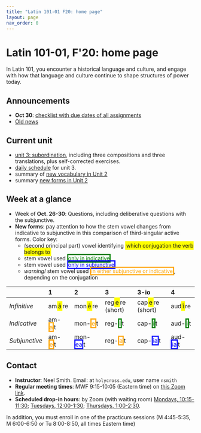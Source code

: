 ```yaml
---
title: "Latin 101-01 F20: home page"
layout: page
nav_order: 0
---
```



# Latin 101-01, F'20: home page

In Latin 101, you encounter a historical language and culture, and engage with how that language and culture continue to shape structures of power today.


## Announcements

- **Oct 30**: [checklist with due dates of all assignments](./checklist/)
- [Old news](./oldnews/)

## Current unit

- [unit 3: subordination](./schedule/part3/), including three compositions and three translations, plus self-corrected exercises.
- [daily schedule](./schedule/part3/schedule/) for unit 3.
- summary of [new vocabulary in Unit 2](./schedule/part3/vocab/)
- summary [new forms in Unit 2](./schedule/part3/forms/)


## Week at a glance


- Week of **Oct. 26-30**: Questions, including deliberative questions with the subjunctive.
- **New forms**:  pay attention to how the stem vowel changes from indicative to subjunctive in this comparison of third-singular active forms. Color key:
    - (second principal part) vowel identifying <span class="infinitive">which conjugation the verb belongs to</span>
    - stem vowel used <span class="indicative">only in indicative</span>
    - stem vowel used <span class="subjunctive">only in subjunctive</span>
    - *warning!*  stem vowel used <span class="warn">in either subjunctive or indicative</span>, depending on the conjugation


|  | 1     | 2     | 3 | 3-io | 4 |
| :------------- | :------------- | :------------- | :------------- | :------------- | :------------- |
| *Infinitive* |am<span class="infinitive">ā</span>re	| mon<span class="infinitive">ē</span>re | 	reg<span class="infinitive">e</span>re (short) | 	cap<span class="infinitive">e</span>re (short) | 	aud<span class="infinitive">ī</span>re |
| *Indicative* |am-<span class="warn">a</span>t	| mon-<span class="warn">e</span>t | 	reg-<span class="indicative">i</span>t | 	cap-<span class="indicative">i</span>t | 	aud-<span class="indicative">i</span>t |
| *Subjunctive* | am-<span class="warn">e</span>t | 	mon-<span class="subjunctive">ea</span>t	| reg-<span class="warn">a</span>t | 	cap-<span class="subjunctive">ia</span>t	| aud-<span class="subjunctive">ia</span>t |

<style scoped>

  .indicative {
    color: 	green;
    border: solid;
  }
  .subjunctive {
    color: 	blue;
    border: solid;
  }
  .warn {
    color: 	orange;
    border: solid;
  }
  .infinitive {
    background-color: 	yellow;
    border: solid yellow;
  }
</style>

## Contact

- **Instructor**: Neel Smith.  Email: at `holycross.edu`, user name `nsmith`
- **Regular meeting times**:  MWF 9:15-10:05 (Eastern time) on [this Zoom link](https://holycross.zoom.us/j/99294412522?pwd=dDBsUEZtcHpKZ2s4ekFFbmFIQXVoQT09).
- **Scheduled drop-in hours**: by Zoom (with waiting room) [Mondays, 10:15-11:30](https://holycross.zoom.us/j/92426336160); [Tuesdays, 12:00-1:30](https://holycross.zoom.us/j/98344637818); [Thursdays, 1:00-2:30](https://holycross.zoom.us/j/99712991817).


In addition, you must enroll in one of the practicum sessions (M 4:45-5:35, M 6:00-6:50 or Tu 8:00-8:50, all times Eastern time)
